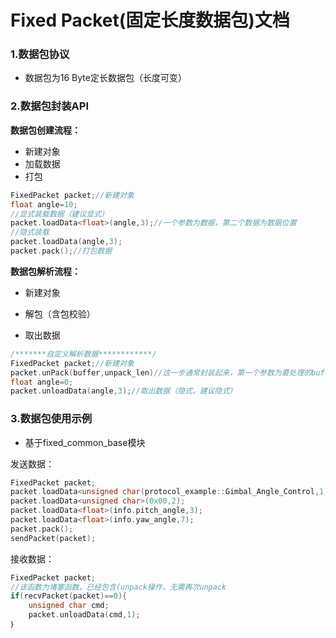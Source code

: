 # Fixed Packet(固定长度数据包)文档

### 1.数据包协议

* 数据包为16 Byte定长数据包（长度可变）

### 2.数据包封装API

__数据包创建流程：__

* 新建对象
* 加载数据
* 打包

```c++
FixedPacket packet;//新建对象
float angle=10;
//显式装载数据（建议显式）
packet.loadData<float>(angle,3);//一个参数为数据，第二个数据为数据位置
//隐式装载
packet.loadData(angle,3);
packet.pack();//打包数据
```

__数据包解析流程：__

* 新建对象

* 解包（含包校验）
* 取出数据

```c++
/*******自定义解析数据************/
FixedPacket packet;//新建对象
packet.unPack(buffer,unpack_len)//这一步通常封装起来，第一个参数为要处理的buffer，第二个参数代表buffer的长度（要解析的数据长度）
float angle=0;
packet.unloadData(angle,3);//取出数据（隐式，建议隐式）
```

### 3.数据包使用示例

* 基于fixed_common_base模块

发送数据：

```c++
FixedPacket packet;
packet.loadData<unsigned char(protocol_example::Gimbal_Angle_Control,1);
packet.loadData<unsigned char>(0x00,2);
packet.loadData<float>(info.pitch_angle,3);
packet.loadData<float>(info.yaw_angle,7);
packet.pack();
sendPacket(packet);
```

接收数据：

```c++
FixedPacket packet;
//该函数为堵塞函数，已经包含(unpack操作，无需再次unpack
if(recvPacket(packet)==0){
	unsigned char cmd;
	packet.unloadData(cmd,1);
｝
```







